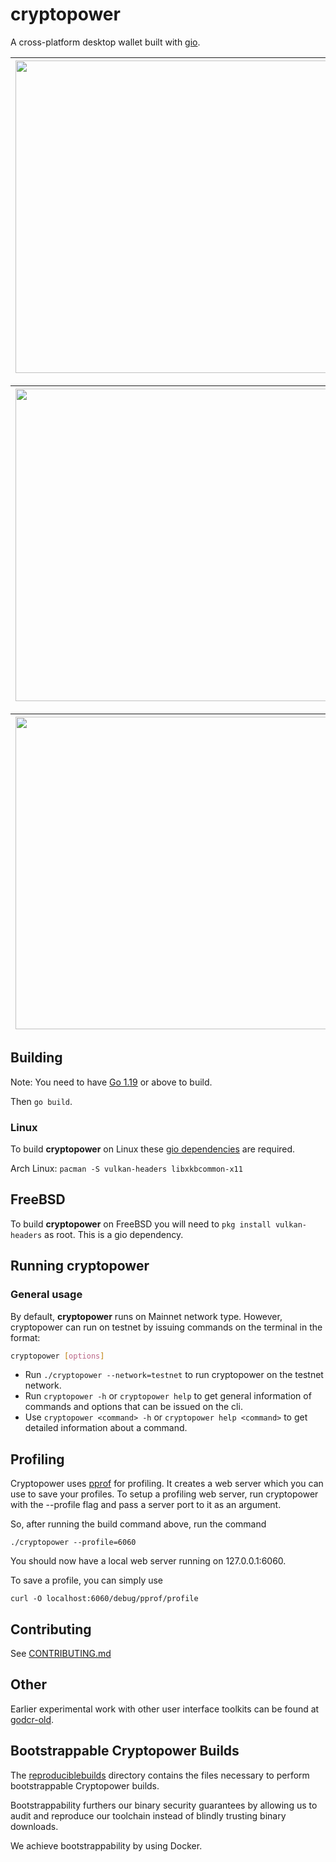 # cryptopower

A cross-platform desktop wallet built with [gio](https://gioui.org/).

| <img src="https://github.com/crypto-power/cryptopower/assets/25265396/0e738538-6a1f-4a96-8f34-dd478c4c878a" width="500">|<img src="https://github.com/crypto-power/cryptopower/assets/25265396/72946cbc-39da-4ff8-90c0-d3975640c25a" width="500"> |
|-|-|

| <img src="https://github.com/crypto-power/cryptopower/assets/25265396/f799da72-3f15-44a3-acca-2f454d0aa4ae" width="500">|<img src="https://github.com/crypto-power/cryptopower/assets/25265396/e0e0468a-a5bf-4ea0-a2d6-458bff1d6fcd" width="500"> |
|-|-|

| <img src="https://github.com/crypto-power/cryptopower/assets/25265396/a1746066-ab3c-46b5-a768-f19f427f44b4" width="500">|<img src="https://github.com/crypto-power/cryptopower/assets/25265396/16decf32-7855-4b98-aac8-c55748b8e14d" width="500"> |
|-|-|


## Building

Note: You need to have [Go 1.19](https://golang.org/dl/) or above to build.

Then `go build`.

### Linux

To build **cryptopower** on Linux these [gio dependencies](https://gioui.org/doc/install/linux) are required.

Arch Linux:
`pacman -S vulkan-headers libxkbcommon-x11`

## FreeBSD

To build **cryptopower** on FreeBSD you will need to `pkg install vulkan-headers` as root. This is a gio dependency.

## Running cryptopower

### General usage

By default, **cryptopower** runs on Mainnet network type. However, cryptopower can run on testnet by issuing commands on the terminal in the format:

```bash
cryptopower [options]
```

- Run `./cryptopower --network=testnet` to run cryptopower on the testnet network.
- Run `cryptopower -h` or `cryptopower help` to get general information of commands and options that can be issued on the cli.
- Use `cryptopower <command> -h` or `cryptopower help <command>` to get detailed information about a command.

## Profiling

Cryptopower uses [pprof](https://github.com/google/pprof) for profiling. It creates a web server which you can use to save your profiles. To setup a profiling web server, run cryptopower with the --profile flag and pass a server port to it as an argument.

So, after running the build command above, run the command

`./cryptopower --profile=6060`

You should now have a local web server running on 127.0.0.1:6060.

To save a profile, you can simply use

`curl -O localhost:6060/debug/pprof/profile`

## Contributing

See [CONTRIBUTING.md](https://github.com/crypto-power/cryptopower/blob/master/.gitlab/ci/CONTRIBUTING.md)

## Other

Earlier experimental work with other user interface toolkits can be found at [godcr-old](https://github.com/raedahgroup/godcr-old).

## Bootstrappable Cryptopower Builds

The [reproduciblebuilds](https://github.com/crypto-power/cryptopower/tree/master/reproduciblebuilds) directory contains the files necessary to perform bootstrappable Cryptopower builds.

Bootstrappability furthers our binary security guarantees by allowing us to audit and reproduce our toolchain instead of blindly trusting binary downloads.

We achieve bootstrappability by using Docker.
